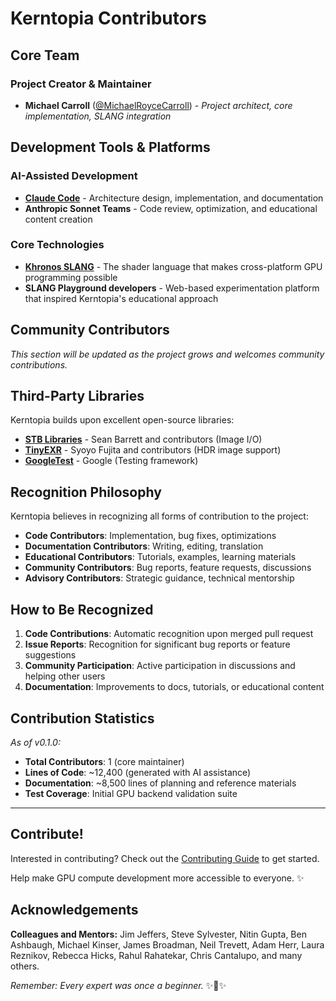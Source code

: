 # Kerntopia Contributors

## Core Team

### Project Creator & Maintainer
- **Michael Carroll** ([@MichaelRoyceCarroll](https://github.com/MichaelRoyceCarroll)) - *Project architect, core implementation, SLANG integration*

## Development Tools & Platforms

### AI-Assisted Development
- **[Claude Code](https://claude.ai/code)** - Architecture design, implementation, and documentation
- **Anthropic Sonnet Teams** - Code review, optimization, and educational content creation

### Core Technologies
- **[Khronos SLANG](https://github.com/shader-slang/slang)** - The shader language that makes cross-platform GPU programming possible
- **SLANG Playground developers** - Web-based experimentation platform that inspired Kerntopia's educational approach

## Community Contributors

*This section will be updated as the project grows and welcomes community contributions.*

<!-- Template for future contributors:
- **[GitHub Username](https://github.com/username)** - *Brief description of contribution*
-->

## Third-Party Libraries

Kerntopia builds upon excellent open-source libraries:

- **[STB Libraries](https://github.com/nothings/stb)** - Sean Barrett and contributors (Image I/O)
- **[TinyEXR](https://github.com/syoyo/tinyexr)** - Syoyo Fujita and contributors (HDR image support)
- **[GoogleTest](https://github.com/google/googletest)** - Google (Testing framework)

## Recognition Philosophy

Kerntopia believes in recognizing all forms of contribution to the project:

- **Code Contributors**: Implementation, bug fixes, optimizations
- **Documentation Contributors**: Writing, editing, translation
- **Educational Contributors**: Tutorials, examples, learning materials  
- **Community Contributors**: Bug reports, feature requests, discussions
- **Advisory Contributors**: Strategic guidance, technical mentorship

## How to Be Recognized

1. **Code Contributions**: Automatic recognition upon merged pull request
2. **Issue Reports**: Recognition for significant bug reports or feature suggestions
3. **Community Participation**: Active participation in discussions and helping other users
4. **Documentation**: Improvements to docs, tutorials, or educational content

## Contribution Statistics

*As of v0.1.0:*
- **Total Contributors**: 1 (core maintainer)
- **Lines of Code**: ~12,400 (generated with AI assistance)
- **Documentation**: ~8,500 lines of planning and reference materials
- **Test Coverage**: Initial GPU backend validation suite

---

## Contribute!

Interested in contributing? Check out the [Contributing Guide](CONTRIBUTING.md) to get started.

Help make GPU compute development more accessible to everyone. ✨

## Acknowledgements

**Colleagues and Mentors:** Jim Jeffers, Steve Sylvester, Nitin Gupta, Ben Ashbaugh, Michael Kinser, James Broadman, Neil Trevett, Adam Herr, Laura Reznikov, Rebecca Hicks, Rahul Rahatekar, Chris Cantalupo, and many others.

*Remember: Every expert was once a beginner.* ✨🌾✨
